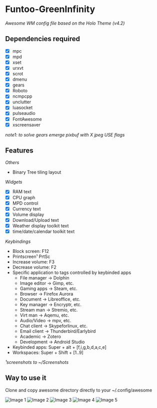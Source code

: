 # Funtoo-GreenInfinity
_Awesome WM config file based on the Holo Theme (v4.2)_

## Dependencies required 
- [x] mpc
- [x] mpd
- [x] xset         
- [x] urxvt        
- [x] scrot        
- [x] dmenu        
- [x] gears        
- [x] Roboto       
- [x] ncmpcpp
- [x] unclutter    
- [x] luasocket
- [x] pulseaudio
- [x] FontAwesome  
- [x] xscreensaver 

_note1: to solve gears emerge pixbuf with X jpeg USE flags_

## Features
_Others_
- Binary Tree tiling layout 

_Widgets_ 
- [x] RAM text                      
- [x] CPU graph                     
- [x] MPD control
- [x] Currency text
- [x] Volume display                
- [x] Download/Upload text          
- [x] Weather display toolkit text  
- [x] time/date/calendar toolkit text        

_Keybindings_ 
- Block screen: F12
- Printscreen¹ PrtSc 
- Increase volume: F3 
- Decrease volume: F2 
- Specific application to tags controlled by keybinded apps
  - File manager -> Dolphin
  - Image editor -> Gimp, etc.
  - Gaming apps -> Steam, etc.
  - Browser -> Firefox Aurora
  - Document -> Libreoffice, etc.
  - Key manager -> Encryptr, etc.
  - Stream man  -> Stremio, etc.
  - Virt man    -> Aqemu, etc.
  - Audio/Video -> mpv, etc.
  - Chat client -> Skypeforlinux, etc.
  - Email client -> Thunderbird/Earlybird
  - Academic -> Zotero
  - Development -> Android Studio
- Keybinded apps: Super + alt + [f,i,g,b,d,a,c,e]
- Workspaces: Super + Shift + [1..9]

_¹screenshots to ~/Screenshots_  

## Way to use it
Clone and copy awesome directory directly to your ~/.config/awesome  

![Image 1](https://raw.githubusercontent.com/lambd0x/Awesome-wm-Funtoo-GreenInfinity/master/screenshots_taken/img0.png)
![Image 2](https://raw.githubusercontent.com/lambd0x/Awesome-wm-Funtoo-GreenInfinity/master/screenshots_taken/img1.png)
![Image 3](https://raw.githubusercontent.com/lambd0x/Awesome-wm-Funtoo-GreenInfinity/master/screenshots_taken/img2.png)
![Image 4](https://raw.githubusercontent.com/lambd0x/Awesome-wm-Funtoo-GreenInfinity/master/screenshots_taken/img3.png)
![Image 5](https://raw.githubusercontent.com/lambd0x/Awesome-wm-Funtoo-GreenInfinity/master/screenshots_taken/img4.png)







